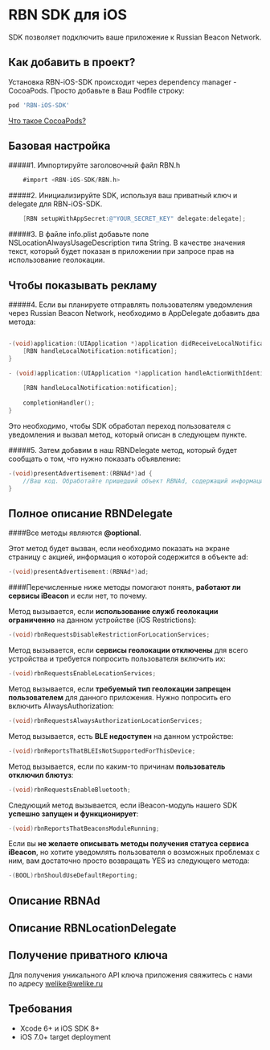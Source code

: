 RBN SDK для iOS
==============

SDK позволяет подключить ваше приложение к Russian Beacon Network.

## Как добавить в проект?

Установка RBN-iOS-SDK происходит через dependency manager - CocoaPods. Просто добавьте в Ваш Podfile строку:

```ruby
pod 'RBN-iOS-SDK'
```
[Что такое CocoaPods?](http://cocoapods.org)


## Базовая настройка

#####1. Импортируйте заголовочный файл RBN.h

```Objective-C
	#import <RBN-iOS-SDK/RBN.h>
```


#####2. Инициализируйте SDK, используя ваш приватный ключ и delegate для RBN-iOS-SDK.

```Objective-C
    [RBN setupWithAppSecret:@"YOUR_SECRET_KEY" delegate:delegate];
```


#####3. В файле info.plist добавьте поле NSLocationAlwaysUsageDescription типа String. В качестве значения текст, который будет показан в приложении при запросе прав на использование геолокации.


## Чтобы показывать рекламу

#####4. Если вы планируете отправлять пользователям уведомления через Russian Beacon Network, необходимо в AppDelegate добавить два метода:

```Objective-C

-(void)application:(UIApplication *)application didReceiveLocalNotification:(UILocalNotification *)notification {    
    [RBN handleLocalNotification:notification];
}

- (void)application:(UIApplication *)application handleActionWithIdentifier:(NSString *)identifier forLocalNotification:(UILocalNotification *)notification completionHandler:(void(^)())completionHandler {
    
    [RBN handleLocalNotification:notification];
    
    completionHandler();
}
```

Это необходимо, чтобы SDK обработал переход пользователя с уведомления и вызвал метод, который описан в следующем пункте.

#####5. Затем добавим в наш RBNDelegate метод, который будет сообщать о том, что нужно показать объявление:

```Objective-C
-(void)presentAdvertisement:(RBNAd*)ad {
	//Ваш код. Обработайте пришедший объект RBNAd, содержащий информацию о рекламном объявлении, здесь. 
}
```

## Полное описание RBNDelegate

####Все методы являются **@optional**. 

Этот метод будет вызван, если необходимо показать на экране страницу с акцией, информация о которой содержится в объекте ad:

```Objective-C
-(void)presentAdvertisement:(RBNAd*)ad;
```

####Перечисленные ниже методы помогают понять, **работают ли сервисы iBeacon** и если нет, то почему.

Метод вызывается, если **использование служб геолокации ограниченно** на данном устройстве (iOS Restrictions):

```Objective-C
-(void)rbnRequestsDisableRestrictionForLocationServices;
```


Метод вызывается, если **сервисы геолокации отключены** для всего устройства и требуется попросить пользователя включить их:

```Objective-C
-(void)rbnRequestsEnableLocationServices;
```

Метод вызывается, если **требуемый тип геолокации запрещен пользователем** для данного приложения. Нужно попросить его включить AlwaysAuthorization:

```Objective-C
-(void)rbnRequestsAlwaysAuthorizationLocationServices;
```

Метод вызывается, есть **BLE недоступен** на данном устройстве:

```Objective-C
-(void)rbnReportsThatBLEIsNotSupportedForThisDevice;
```

Метод вызывается, если по каким-то причинам **пользователь отключил блютуз**:

```Objective-C
-(void)rbnRequestsEnableBluetooth;
```

Следующий метод вызывается, если iBeacon-модуль нашего SDK **успешно запущен и функционирует**:

```Objective-C
-(void)rbnReportsThatBeaconsModuleRunning;
```

Если вы **не желаете описывать методы получения статуса сервиса iBeacon**, но хотите уведомлять пользователя о возможных проблемах с ним, вам достаточно просто возвращать YES из следующего метода:

```Objective-C
-(BOOL)rbnShouldUseDefaultReporting;
```

## Описание RBNAd
## Описание RBNLocationDelegate

## Получение приватного ключа
Для получения уникального API ключа приложения свяжитесь с нами по адресу welike@welike.ru

## Требования

* Xcode 6+ и iOS SDK 8+
* iOS 7.0+ target deployment
